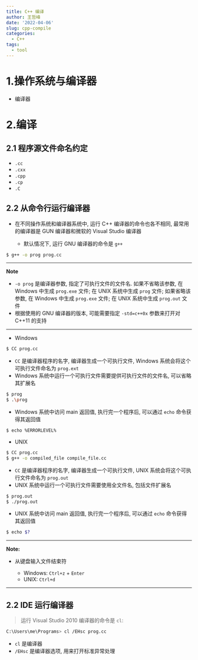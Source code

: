 ```yaml
---
title: C++ 编译
author: 王哲峰
date: '2022-04-06'
slug: cpp-compile
categories:
  - C++
tags:
  - tool
---
```


# 1.操作系统与编译器

   - 编译器

# 2.编译

## 2.1 程序源文件命名约定

- `.cc`
- `.cxx`
- `.cpp`
- `.cp`
- `.C`

## 2.2 从命令行运行编译器

- 在不同操作系统和编译器系统中, 运行 C++ 编译器的命令也各不相同, 
  最常用的编译器是 GUN 编译器和微软的 Visual Studio 编译器

   - 默认情况下, 运行 GNU 编译器的命令是 `g++`

```bash
$ g++ -o prog prog.cc
```

***

**Note**

   - `-o prog` 是编译器参数, 指定了可执行文件的文件名. 
      如果不省略该参数, 在 Windows 中生成 `prog.exe` 文件; 在 UNIX 系统中生成 `prog` 文件;
      如果省略该参数, 在 Windows 中生成 `prog.exe` 文件; 在 UNIX 系统中生成 `prog.out` 文件
   - 根据使用的 GNU 编译器的版本, 可能需要指定 `-std=c++0x` 参数来打开对 C++11 的支持

***

- Windows

```bash
$ CC prog.cc
```

   - `CC` 是编译器程序的名字, 编译器生成一个可执行文件, Windows 系统会将这个可执行文件命名为 `prog.ext`
   - Windows 系统中运行一个可执行文件需要提供可执行文件的文件名, 可以省略其扩展名

```bash
$ prog
$ .\prog
```

- Windows 系统中访问 main 返回值, 执行完一个程序后, 可以通过 `echo` 命令获得其返回值

```bash
$ echo %ERRORLEVEL%
```

- UNIX

```bash
$ CC prog.cc
$ g++ -o compiled_file compile_file.cc
```

- `CC` 是编译器程序的名字, 编译器生成一个可执行文件, UNIX 系统会将这个可执行文件命名为 `prog.out`
- UNIX 系统中运行一个可执行文件需要使用全文件名, 包括文件扩展名

```bash
$ prog.out
$ ./prog.out
```

- UNIX 系统中访问 main 返回值, 执行完一个程序后, 可以通过 `echo` 命令获得其返回值

```bash
$ echo $?
```

***

**Note:**

- 从键盘输入文件结束符

    - Windows: `Ctrl+z` + `Enter`
    - UNIX: `Ctrl+d`

***

## 2.2 IDE 运行编译器
      
> 运行 Visual Studio 2010 编译器的命令是 `cl`:

```bash
C:\Users\me\Programs> cl /EHsc prog.cc
```

- `cl` 是编译器
- `/EHsc` 是编译器选项, 用来打开标准异常处理



